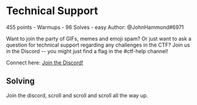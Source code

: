 # Technical Support
455 points - Warmups - 96 Solves - easy
Author: @JohnHammond#6971

Want to join the party of GIFs, memes and emoji spam? Or just want to ask a question for technical support regarding any challenges in the CTF? Join us in the Discord -- you might just find a flag in the #ctf-help channel!

Connect here:
[Join the Discord!](https://discord.com/invite/ucCz7uh)

## Solving

Join the discord, scroll and scroll and scroll all the way up.
